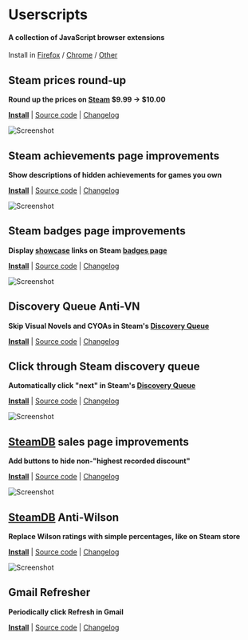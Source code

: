 # Userscripts

#### A collection of JavaScript browser extensions

Install in [Firefox](https://wiki.greasespot.net/Greasemonkey_Manual:Installing_Scripts)
/ [Chrome](https://tampermonkey.net/)
/ [Other](https://greasyfork.org/help/installing-user-scripts)

## Steam prices round-up

**Round up the prices on [Steam](http://store.steampowered.com/) $9.99 &rarr; $10.00**

**[Install](https://github.com/blaxpirit/userscripts/raw/master/steam-prices.user.js)**
| [Source code](source/steam-prices.user.ls)
| [Changelog](https://github.com/blaxpirit/userscripts/commits/master/steam-prices.user.js)

![Screenshot](https://i.imgur.com/wbdr2zz.png)


## Steam achievements page improvements

**Show descriptions of hidden achievements for games you own**

**[Install](https://github.com/blaxpirit/userscripts/raw/master/steam-achievements.user.js)**
| [Source code](source/steam-achievements.user.ls)
| [Changelog](https://github.com/blaxpirit/userscripts/commits/master/steam-achievements.user.js)

![Screenshot](https://i.imgur.com/e4T4NgY.png)


## Steam badges page improvements

**Display [showcase](http://www.steamcardexchange.net/index.php?gamepage-appid-480730) links on Steam [badges page](http://steamcommunity.com/my/badges/)**

**[Install](https://github.com/blaxpirit/userscripts/raw/master/steam-badges.user.js)**
| [Source code](source/steam-badges.user.ls)
| [Changelog](https://github.com/blaxpirit/userscripts/commits/master/steam-badges.user.js)

![Screenshot](https://i.imgur.com/dpom1ub.png)


## Discovery Queue Anti-VN

**Skip Visual Novels and CYOAs in Steam's [Discovery Queue](http://store.steampowered.com/explore/)**

**[Install](https://github.com/blaxpirit/userscripts/raw/master/steam-discovery-anti-vn.user.js)**
| [Source code](source/steam-discovery-anti-vn.user.ls)
| [Changelog](https://github.com/blaxpirit/userscripts/commits/master/steam-discovery-anti-vn.user.js)


## Click through Steam discovery queue

**Automatically click "next" in Steam's [Discovery Queue](http://store.steampowered.com/explore/)**

**[Install](https://github.com/blaxpirit/userscripts/raw/master/steam-discovery-clicker.user.js)**
| [Source code](source/steam-discovery-clicker.user.ls)
| [Changelog](https://github.com/blaxpirit/userscripts/commits/master/steam-discovery-clicker.user.js)

![Screenshot](https://i.imgur.com/09o3p5g.png)


## [SteamDB](https://steamdb.info/sales/) sales page improvements

**Add buttons to hide non-"highest recorded discount"**

**[Install](https://github.com/blaxpirit/userscripts/raw/master/steamdb-sales.user.js)**
| [Source code](source/steamdb-sales.user.ls)
| [Changelog](https://github.com/blaxpirit/userscripts/commits/master/steamdb-sales.user.js)

![Screenshot](https://i.imgur.com/VcrpJfe.png)


## [SteamDB](https://steamdb.info/sales/) Anti-Wilson

**Replace Wilson ratings with simple percentages, like on Steam store**

**[Install](https://github.com/blaxpirit/userscripts/raw/master/steamdb-anti-wilson.user.js)**
| [Source code](source/steamdb-anti-wilson.user.ls)
| [Changelog](https://github.com/blaxpirit/userscripts/commits/master/steamdb-anti-wilson.user.js)

![Screenshot](https://i.imgur.com/Z9ag3Qn.png)


## Gmail Refresher

**Periodically click Refresh in Gmail**

**[Install](https://github.com/blaxpirit/userscripts/raw/master/gmail-refresher.user.js)**
| [Source code](source/gmail-refresher.user.ls)
| [Changelog](https://github.com/blaxpirit/userscripts/commits/master/gmail-refresher.user.js)
